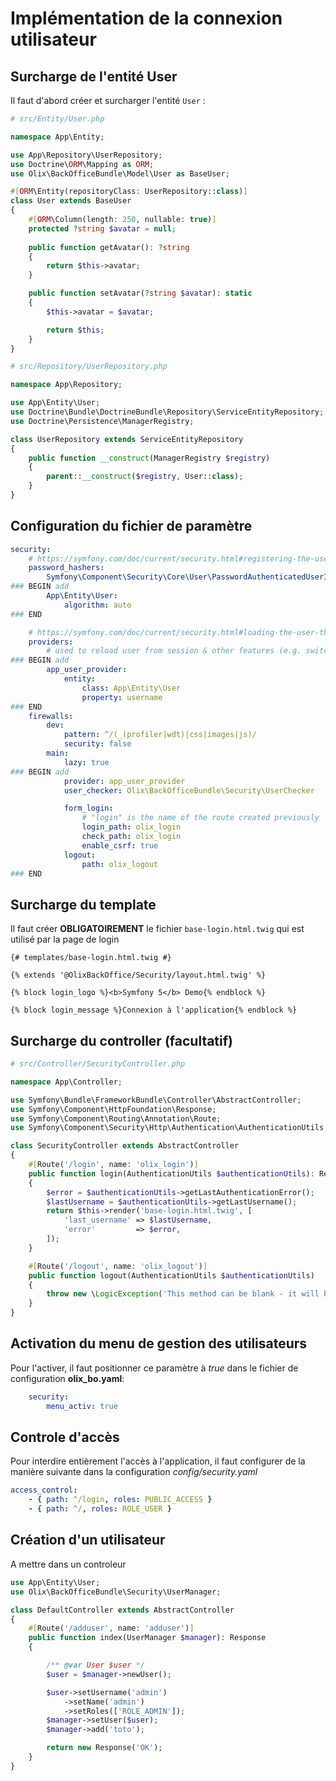 # Implémentation de la connexion utilisateur

## Surcharge de l'entité User

Il faut d'abord créer et surcharger l'entité `User` :

~~~ php
# src/Entity/User.php

namespace App\Entity;

use App\Repository\UserRepository;
use Doctrine\ORM\Mapping as ORM;
use Olix\BackOfficeBundle\Model\User as BaseUser;

#[ORM\Entity(repositoryClass: UserRepository::class)]
class User extends BaseUser
{
    #[ORM\Column(length: 250, nullable: true)]
    protected ?string $avatar = null;
    
    public function getAvatar(): ?string
    {
        return $this->avatar;
    }

    public function setAvatar(?string $avatar): static
    {
        $this->avatar = $avatar;

        return $this;
    }
}
~~~

~~~ php
# src/Repository/UserRepository.php

namespace App\Repository;

use App\Entity\User;
use Doctrine\Bundle\DoctrineBundle\Repository\ServiceEntityRepository;
use Doctrine\Persistence\ManagerRegistry;

class UserRepository extends ServiceEntityRepository
{
    public function __construct(ManagerRegistry $registry)
    {
        parent::__construct($registry, User::class);
    }
}
~~~


## Configuration du fichier de paramètre

~~~ yml
security:
    # https://symfony.com/doc/current/security.html#registering-the-user-hashing-passwords
    password_hashers:
        Symfony\Component\Security\Core\User\PasswordAuthenticatedUserInterface: 'auto'
### BEGIN add
        App\Entity\User:
            algorithm: auto
### END

    # https://symfony.com/doc/current/security.html#loading-the-user-the-user-provider
    providers:
        # used to reload user from session & other features (e.g. switch_user)
### BEGIN add
        app_user_provider:
            entity:
                class: App\Entity\User
                property: username
### END
    firewalls:
        dev:
            pattern: ^/(_(profiler|wdt)|css|images|js)/
            security: false
        main:
            lazy: true
### BEGIN add
            provider: app_user_provider
            user_checker: Olix\BackOfficeBundle\Security\UserChecker

            form_login:
                # "login" is the name of the route created previously
                login_path: olix_login
                check_path: olix_login
                enable_csrf: true
            logout:
                path: olix_logout
### END
~~~


## Surcharge du template

Il faut créer **OBLIGATOIREMENT** le fichier `base-login.html.twig` qui est utilisé par la page de login

~~~ twig
{# templates/base-login.html.twig #}

{% extends '@OlixBackOffice/Security/layout.html.twig' %}

{% block login_logo %}<b>Symfony 5</b> Demo{% endblock %}

{% block login_message %}Connexion à l'application{% endblock %}
~~~


## Surcharge du controller (facultatif)

~~~ php
# src/Controller/SecurityController.php

namespace App\Controller;

use Symfony\Bundle\FrameworkBundle\Controller\AbstractController;
use Symfony\Component\HttpFoundation\Response;
use Symfony\Component\Routing\Annotation\Route;
use Symfony\Component\Security\Http\Authentication\AuthenticationUtils;

class SecurityController extends AbstractController
{
    #[Route('/login', name: 'olix_login')]
    public function login(AuthenticationUtils $authenticationUtils): Response
    {
        $error = $authenticationUtils->getLastAuthenticationError();
        $lastUsername = $authenticationUtils->getLastUsername();
        return $this->render('base-login.html.twig', [
            'last_username' => $lastUsername,
            'error'         => $error,
        ]);
    }

    #[Route('/logout', name: 'olix_logout')]
    public function logout(AuthenticationUtils $authenticationUtils)
    {
        throw new \LogicException('This method can be blank - it will be intercepted by the logout key on your firewall.');
    }
}
~~~


## Activation du menu de gestion des utilisateurs

Pour l'activer, il faut positionner ce paramètre à *true* dans le fichier de configuration **olix_bo.yaml**:
~~~ yaml
    security:
        menu_activ: true
~~~


## Controle d'accès

Pour interdire entièrement l'accès à l'application, il faut configurer de la manière suivante dans la configuration *config/security.yaml*

~~~ yaml
access_control:
    - { path: ^/login, roles: PUBLIC_ACCESS }
    - { path: ^/, roles: ROLE_USER }
~~~

## Création d'un utilisateur

A mettre dans un controleur
~~~ php
use App\Entity\User;
use Olix\BackOfficeBundle\Security\UserManager;

class DefaultController extends AbstractController
{
    #[Route('/adduser', name: 'adduser')]
    public function index(UserManager $manager): Response
    {

        /** @var User $user */
        $user = $manager->newUser();

        $user->setUsername('admin')
            ->setName('admin')
            ->setRoles(['ROLE_ADMIN']);
        $manager->setUser($user);
        $manager->add('toto');

        return new Response('OK');
    }
}
~~~